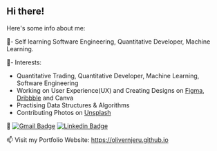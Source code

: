 <!-- Welcome and Intro Section --> 
## Hi there! <!--<img src="https://raw.githubusercontent.com/MartinHeinz/MartinHeinz/master/wave.gif" width="30px">-->
Here's some info about me:

<!-- Info about me -->
🌱- Self learning Software Engineering, Quantitative Developer, Machine Learning.

<!-- 🔭 Current projects:
<ul>
  <li><a href="https://olivernjeru.github.io">Portfolio Website</a></li>
  <li>E-Commerce Merch Website</li>
</ul> -->

🔭- Interests:
<ul>
  <li>Quantitative Trading, Quantitative Developer, Machine Learning, Software Engineering</li>
  <li>Working on User Experience(UX) and Creating Designs on <a href="https://figma.com/@olivernjeru" target="_blank">Figma</a>, <a href="https://dribbble.com/olivernjeru" target="_blank">Dribbble</a> and Canva</li>
  <li>Practising Data Structures & Algorithms
  <li>Contributing Photos on <a href="https://unsplash.com/@olivernjeru" target="_blank">Unsplash</a></li>
 </ul>
 
 <!-- # 🔧 Techology and Tools
||Skills|
|-|-|
| Programming Languages|<img src="https://img.shields.io/badge/python%20-%2314354C.svg?&style=for-the-badge&logo=python&logoColor=white"/> <img src="https://img.shields.io/badge/javascript%20-%23323330.svg?&style=for-the-badge&logo=javascript&logoColor=%23F7DF1E"/> <img src="https://img.shields.io/badge/Java%20-%23F37626.svg?&style=for-the-badge&logo=java&logoColor=white"/>|
| Framework|<img src="https://img.shields.io/badge/vue.js%20-%2320232a.svg?&style=for-the-badge&logo=vue.js&logoColor=%2361DAFB"/> <img src="https://img.shields.io/badge/Node.js%20-%339933.svg?&style=for-the-badge&logo=gnu-bash&logoColor=white"/>|
| Database|<img src ="https://img.shields.io/badge/django-%2307405e.svg?&style=for-the-badge&logo=django&logoColor=white"/>
| DevOps|<img src="https://img.shields.io/badge/Git-F05032?style=for-the-badge&logo=git&logoColor=white"/>|
| IDE|<img src="https://img.shields.io/badge/Visual_Studio_Code-0078D4?style=for-the-badge&logo=visual%20studio%20code&logoColor=white"/>|
<!-- | Design|<img src="https://img.shields.io/badge/figma%20-%23F24E1E.svg?&style=for-the-badge&logo=figma&logoColor=white"/> <img src="https://img.shields.io/badge/adobe%20illustrator%20-%23FF9A00.svg?&style=for-the-badge&logo=adobe%20illustrator&logoColor=white"/> <img src="https://img.shields.io/badge/adobe%20photoshop%20-%2331A8FF.svg?&style=for-the-badge&logo=adobe%20photoshop&logoColor=white"/>| -->
 
 <!--   GitHub stats graph -->
<!--### 📈 GitHub Activity Graph:
![Asmit's GitHub activity graph](https://activity-graph.herokuapp.com/graph?username=olivernjiru&hide_border=true&theme=redical)

 # 📈 Github Stats
![Oliver's GitHub stats](https://github-readme-stats.vercel.app/api?username=olivernjiru&theme=radical&show_icons=true)

<img src="https://github-readme-streak-stats.herokuapp.com/?user=olivernjiru"></img>

<!-- Wakatime Stats -->
<!-- <a href="https://github.com/olivernjiru"> -->
  <!--<img align="center" src="https://github-readme-stats.vercel.app/api/wakatime?username=olivernjiru&theme=radical&v=2" />
<!-- </a><br/><br/> -->

<!--![Oliver's github stats](https://github-readme-stats.vercel.app/api/top-langs/?username=olivernjiru&theme=radical&layout=compact)-->

💬 [![Gmail Badge](https://img.shields.io/badge/-onjeru@usiu.ac.ke-d14836?style=flat-square&logo=Gmail&logoColor=white&link=mailto:onjeru@usiu.ac.ke)](mailto:olivernjiru@gmail.com)
   [![Linkedin Badge](https://img.shields.io/badge/-olivernjeru-blue?style=flat-square&logo=Linkedin&logoColor=white&link=https://www.linkedin.com/in/olivernjeru/)](https://www.linkedin.com/in/olivernjeru/)
   <!--[![twitter](https://img.shields.io/twitter/follow/olivernjeru?label=followers&logo=twitter&color=%23007ec6&style=plastic)](https://twitter.com/olivernjeru)   [![github](https://img.shields.io/github/followers/olivernjiru?logo=github&style=plastic)](https://github.com/olivernjiru?tab=followers)-->

📫 Visit my Portfolio Website: <a href="https://olivernjeru.github.io" target="_blank">https://olivernjeru.github.io</a>

<!-- [![wakatime](https://wakatime.com/badge/user/646be635-77c4-4954-8b75-1fb37118822a.svg)](https://wakatime.com/@646be635-77c4-4954-8b75-1fb37118822a)    <!--![Profile views](https://gpvc.arturio.dev/olivernjiru)   <img src="https://img.shields.io/github/forks/olivernjiru/github-profile-readme-generator?style=flat-square" alt="github-profile-readme-generator forks"/>    <img src="https://img.shields.io/github/stars/olivernjiru/github-profile-readme-generator?style=flat-square" alt="github-profile-readme-generator stars"/>    <img src="https://img.shields.io/github/issues/olivernjiru/github-profile-readme-generator?style=flat-square" alt="github-profile-readme-generator issues"/>    <img src="https://img.shields.io/github/issues-pr/olivernjiru/github-profile-readme-generator?style=flat-square" alt="github-profile-readme-generator pull-requests"/>-->

<!--![visitors](https://visitor-badge.glitch.me/badge?page_id=olivernjiru)-->  





<!--
**olivernjiru/olivernjiru** is a ✨ _special_ ✨ repository because its `README.md` (this file) appears on your GitHub profile.

Here are some ideas to get you started:

- 🔭 I’m currently working on building my Web Apps Development knowledge
- 🌱 I’m currently learning Machine Learning
- 👯 I’m looking to collaborate on ...
- 🤔 I’m looking for help with Web App Development
- 💬 Ask me about ...
- 📫 How to reach me: ...
- 😄 Pronouns: ...
- ⚡ Fun fact: ...
-->
